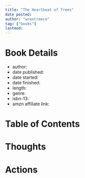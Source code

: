 ```yaml
---
title: "The Heartbeat of Trees"
date posted:
author: "wrentreeco"
tag: ["books"]
lastmod: 
---
```

# Book Details
- author: 
- date published: 
- date started: 
- date finished: 
- length: 
- genre: 
- isbn-13: 
- amzn affiliate link: 

# Table of Contents


# Thoughts


# Actions